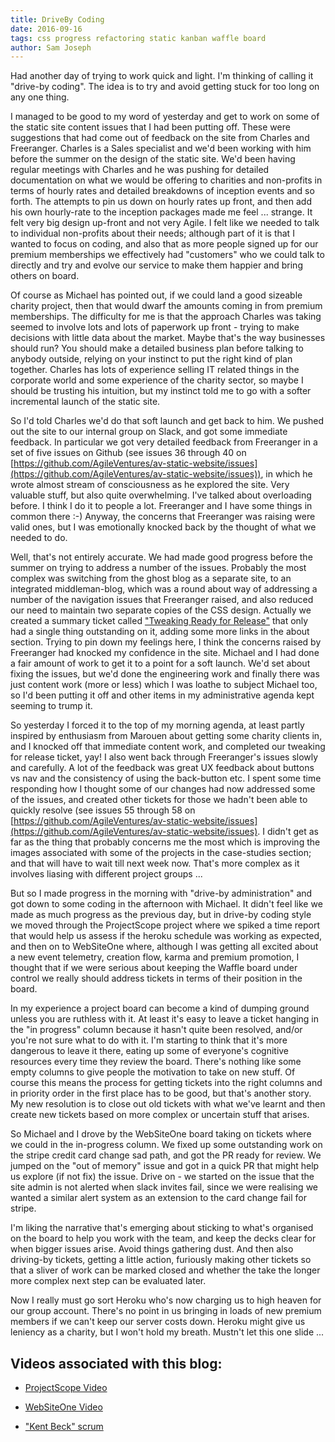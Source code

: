 ```yaml
---
title: DriveBy Coding
date: 2016-09-16
tags: css progress refactoring static kanban waffle board
author: Sam Joseph
---
```



Had another day of trying to work quick and light. I'm thinking of calling it "drive-by coding".  The idea is to try and avoid getting stuck for too long on any one thing.

I managed to be good to my word of yesterday and get to work on some of the static site content issues that I had been putting off.  These were suggestions that had come out of feedback on the site from Charles and Freeranger.  Charles is a Sales specialist and we'd been working with him before the summer on the design of the static site.  We'd been having regular meetings with Charles and he was pushing for detailed documentation on what we would be offering to charities and non-profits in terms of hourly rates and detailed breakdowns of inception events and so forth. The attempts to pin us down on hourly rates up front, and then add his own hourly-rate to the inception packages made me feel ... strange.  It felt very big design up-front and not very Agile.  I felt like we needed to talk to individual non-profits about their needs; although part of it is that I wanted to focus on coding, and also that as more people signed up for our premium memberships we effectively had "customers" who we could talk to directly and try and evolve our service to make them happier and bring others on board.

Of course as Michael has pointed out, if we could land a good sizeable charity project, then that would dwarf the amounts coming in from premium memberships.  The difficulty for me is that the approach Charles was taking seemed to involve lots and lots of paperwork up front - trying to make decisions with little data about the market.  Maybe that's the way businesses should run?  You should make a detailed business plan before talking to anybody outside, relying on your instinct to put the right kind of plan together.  Charles has lots of experience selling IT related things in the corporate world and some experience of the charity sector, so maybe I should be trusting his intuition, but my instinct told me to go with a softer incremental launch of the static site.

So I'd told Charles we'd do that soft launch and get back to him.  We pushed out the site to our internal group on Slack, and got some immediate feedback.  In particular we got very detailed feedback from Freeranger in a set of five issues on Github (see issues 36 through 40 on [https://github.com/AgileVentures/av-static-website/issues](https://github.com/AgileVentures/av-static-website/issues)), in which he wrote almost stream of consciousness as he explored the site.  Very valuable stuff, but also quite overwhelming.  I've talked about overloading before.  I think I do it to people a lot.  Freeranger and I have some things in common there :-)  Anyway, the concerns that Freeranger was raising were valid ones, but I was emotionally knocked back by the thought of what we needed to do.

Well, that's not entirely accurate.  We had made good progress before the summer on trying to address a number of the issues.  Probably the most complex was switching from the ghost blog as a separate site, to an integrated middleman-blog, which was a round about way of addressing a number of the navigation issues that Freeranger raised, and also reduced our need to maintain two separate copies of the CSS design.  Actually we created a summary ticket called ["Tweaking Ready for Release"](https://github.com/AgileVentures/av-static-website/issues/42) that only had a single thing outstanding on it, adding some more links in the about section.  Trying to pin down my feelings here, I think the concerns raised by Freeranger had knocked my confidence in the site.  Michael and I had done a fair amount of work to get it to a point for a soft launch.  We'd set about fixing the issues, but we'd done the engineering work and finally there was just content work (more or less) which I was loathe to subject Michael too, so I'd been putting it off and other items in my administrative agenda kept seeming to trump it.

So yesterday I forced it to the top of my morning agenda, at least partly inspired by enthusiasm from Marouen about getting some charity clients in, and I knocked off that immediate content work, and completed our tweaking for release ticket, yay!  I also went back through Freeranger's issues slowly and carefully.  A lot of the feedback was great UX feedback about buttons vs nav and the consistency of using the back-button etc.  I spent some time responding how I thought some of our changes had now addressed some of the issues, and created other tickets for those we hadn't been able to quickly resolve (see issues 55 through 58 on [https://github.com/AgileVentures/av-static-website/issues](https://github.com/AgileVentures/av-static-website/issues).  I didn't get as far as the thing that probably concerns me the most which is improving the images associated with some of the projects in the case-studies section; and that will have to wait till next week now.  That's more complex as it involves liasing with different project groups ...

But so I made progress in the morning with "drive-by administration" and got down to some coding in the afternoon with Michael.  It didn't feel like we made as much progress as the previous day, but in drive-by coding style we moved through the ProjectScope project where we spiked a time report that would help us assess if the heroku schedule was working as expected, and then on to WebSiteOne where, although I was getting all excited about a new event telemetry, creation flow, karma and premium promotion, I thought that if we were serious about keeping the Waffle board under control we really should address tickets in terms of their position in the board.

In my experience a project board can become a kind of dumping ground unless you are ruthless with it.  At least it's easy to leave a ticket hanging in the "in progress" column because it hasn't quite been resolved, and/or you're not sure what to do with it.  I'm starting to think that it's more dangerous to leave it there, eating up some of everyone's cognitive resources every time they review the board.  There's nothing like some empty columns to give people the motivation to take on new stuff.  Of course this means the process for getting tickets into the right columns and in priority order in the first place has to be good, but that's another story.  My new resolution is to close out old tickets with what we've learnt and then create new tickets based on more complex or uncertain stuff that arises.

So Michael and I drove by the WebSiteOne board taking on tickets where we could in the in-progress column. We fixed up some outstanding work on the stripe credit card change sad path, and got the PR ready for review. We jumped on the "out of memory" issue and got in a quick PR that might help us explore (if not fix) the issue.  Drive on - we started on the issue that the site admin is not alerted when slack invites fail, since we were realising we wanted a similar alert system as an extension to the card change fail for stripe.

I'm liking the narrative that's emerging about sticking to what's organised on the board to help you work with the team, and keep the decks clear for when bigger issues arise.  Avoid things gathering dust.  And then also driving-by tickets, getting a little action, furiously making other tickets so that a sliver of work can be marked closed and whether the take the longer more complex next step can be evaluated later.

Now I really must go sort Heroku who's now charging us to high heaven for our group account.  There's no point in us bringing in loads of new premium members if we can't keep our server costs down.  Heroku might give us leniency as a charity, but I won't hold my breath.  Mustn't let this one slide ...

Videos associated with this blog:
--------------------

* [ProjectScope Video](https://www.youtube.com/watch?v=Gx4mgVQuyzo)

* [WebSiteOne Video](https://www.youtube.com/watch?v=GDPrd9ixTAU)

* ["Kent Beck" scrum](https://www.youtube.com/watch?v=E5bH5F-EaOc)
